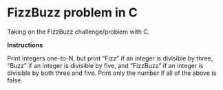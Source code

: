 # FizzBuzz problem in C

Taking on the FizzBuzz challenge/problem with C.

**Instructions**

Print integers one-to-N, but print “Fizz” if an integer is divisible by three, “Buzz” if an integer is divisible by five, and “FizzBuzz” if an integer is divisible by both three and five. Print only the number if all of the above is false.
